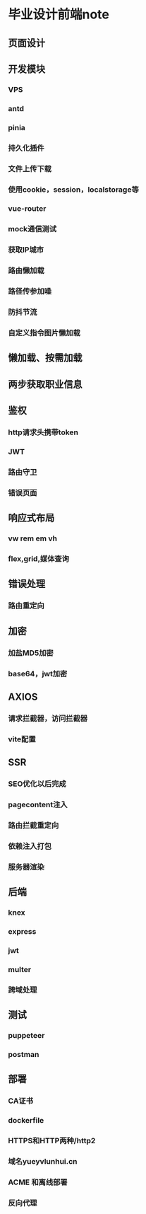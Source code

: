 # 毕业设计前端note

## 页面设计

## 开发模块

### VPS

### antd

### pinia

### 持久化插件

### 文件上传下载

### 使用cookie，session，localstorage等

### vue-router

### mock通信测试

### 获取IP城市

### 路由懒加载

### 路径传参加噪

### 防抖节流

### 自定义指令图片懒加载

## 懒加载、按需加载

## 两步获取职业信息

## 鉴权

### http请求头携带token

### JWT

### 路由守卫

### 错误页面

## 响应式布局

### vw rem em vh

### flex,grid,媒体查询

## 错误处理

### 路由重定向

## 加密

### 加盐MD5加密

### base64，jwt加密

## AXIOS

### 请求拦截器，访问拦截器

### vite配置

## SSR

### SEO优化以后完成

### pagecontent注入

### 路由拦截重定向

### 依赖注入打包

### 服务器渲染

## 后端

### knex

### express

### jwt

### multer

### 跨域处理

## 测试

### puppeteer

### postman

## 部署

### CA证书

### dockerfile

### HTTPS和HTTP两种/http2

### 域名yueyvlunhui.cn

### ACME 和离线部署

### 反向代理
